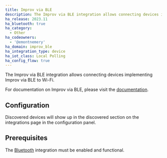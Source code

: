 ```yaml
---
title: Improv via BLE
description: The Improv via BLE integration allows connecting devices implementing Improv via BLE to Wi-Fi.
ha_release: 2023.11
ha_bluetooth: true
ha_category:
  - Other
ha_codeowners:
  - '@emontnemery'
ha_domain: improv_ble
ha_integration_type: device
ha_iot_class: Local Polling
ha_config_flow: true
---
```


The Improv via BLE integration allows connecting devices implementing Improv via BLE to Wi-Fi.

For documentation on Improv via BLE, please visit the [documentation](https://www.improv-wifi.com/ble/).

## Configuration

Discovered devices will show up in the discovered section on the integrations page in the configuration panel.

## Prerequisites

The [Bluetooth](/integrations/bluetooth) integration must be enabled and functional.
